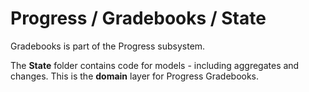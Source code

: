# Progress / Gradebooks / State

Gradebooks is part of the Progress subsystem.
  
The **State** folder contains code for models - including aggregates and changes. This is the **domain** layer for Progress Gradebooks.
